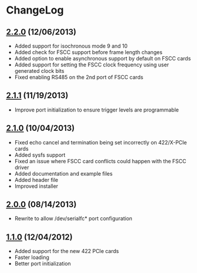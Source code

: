 # ChangeLog

## [2.2.0](https://github.com/commtech/serialfc-linux/releases/tag/v2.2.0) (12/06/2013)
- Added support for isochronous mode 9 and 10
- Added check for FSCC support before frame length changes
- Added option to enable asynchronous support by default on FSCC cards
- Added support for setting the FSCC clock frequency using user generated clock bits
- Fixed enabling RS485 on the 2nd port of FSCC cards
    
## [2.1.1](https://github.com/commtech/serialfc-linux/releases/tag/v2.1.1) (11/19/2013)
- Improve port initialization to ensure trigger levels are programmable

## [2.1.0](https://github.com/commtech/serialfc-linux/releases/tag/v2.1.0) (10/04/2013)
- Fixed echo cancel and termination being set incorrectly on 422/X-PCIe cards
- Added sysfs support
- Fixed an issue where FSCC card conflicts could happen with the FSCC driver
- Added documentation and example files
- Added header file
- Improved installer

## [2.0.0](https://github.com/commtech/serialfc-linux/releases/tag/v2.0.0) (08/14/2013)
- Rewrite to allow /dev/serialfc* port configuration

## [1.1.0](https://github.com/commtech/serialfc-linux/releases/tag/v1.1.0) (12/04/2012)
- Added support for the new 422 PCIe cards
- Faster loading
- Better port initialization
